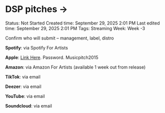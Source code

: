 # DSP pitches →

Status: Not Started
Created time: September 29, 2025 2:01 PM
Last edited time: September 29, 2025 2:01 PM
Tags: Streaming
Week: Week -3

Confirm who will submit – management, label, distro

**Spotify**: via Spotify For Artists

**Apple**: [Link Here](https://essentials.applesurveys.com/jfe/form/SV_egLib3dYjWA83PM). Password. Musicpitch2015

**Amazon**: via Amazon For Artists (available 1 week out from release)

**TikTok**: via email

**Deezer**: via email

**YouTube**: via email

**Soundcloud**: via email